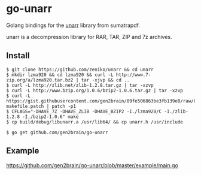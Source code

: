 go-unarr
========

Golang bindings for the [unarr](https://github.com/sumatrapdfreader/sumatrapdf/tree/master/ext/unarr) library from sumatrapdf.

unarr is a decompression library for RAR, TAR, ZIP and 7z archives.

Install
-------

    $ git clone https://github.com/zeniko/unarr && cd unarr
    $ mkdir lzma920 && cd lzma920 && curl -L http://www.7-zip.org/a/lzma920.tar.bz2 | tar -xjvp && cd ..
    $ curl -L http://zlib.net/zlib-1.2.8.tar.gz | tar -xzvp
    $ curl -L http://www.bzip.org/1.0.6/bzip2-1.0.6.tar.gz | tar -xzvp
    $ curl -L https://gist.githubusercontent.com/gen2brain/89fe506863be3fb139e8/raw/8783a7d81e22ad84944d146c5e33beab6dffc641/unarr-makefile.patch | patch -p1
    $ CFLAGS="-DHAVE_7Z -DHAVE_ZLIB -DHAVE_BZIP2 -I./lzma920/C -I./zlib-1.2.8 -I./bzip2-1.0.6" make
    $ cp build/debug/libunarr.a /usr/lib64/ && cp unarr.h /usr/include

    $ go get github.com/gen2brain/go-unarr

Example
-------

https://github.com/gen2brain/go-unarr/blob/master/example/main.go
